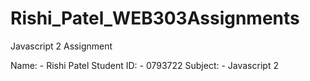 # Rishi_Patel_WEB303Assignments
 Javascript 2 Assignment 

 Name: -       Rishi Patel
 Student ID: - 0793722
 Subject: -    Javascript 2
